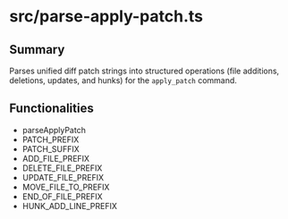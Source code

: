 # src/parse-apply-patch.ts

## Summary
Parses unified diff patch strings into structured operations (file additions, deletions, updates, and hunks) for the `apply_patch` command.

## Functionalities
- parseApplyPatch
- PATCH_PREFIX
- PATCH_SUFFIX
- ADD_FILE_PREFIX
- DELETE_FILE_PREFIX
- UPDATE_FILE_PREFIX
- MOVE_FILE_TO_PREFIX
- END_OF_FILE_PREFIX
- HUNK_ADD_LINE_PREFIX